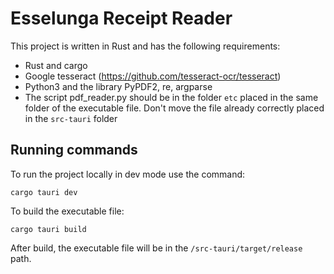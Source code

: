 # Esselunga Receipt Reader

This project is written in Rust and has the following requirements:

- Rust and cargo
- Google tesseract (https://github.com/tesseract-ocr/tesseract)
- Python3 and the library PyPDF2, re, argparse
- The script pdf_reader.py should be in the folder `etc` placed in the same folder of the executable file. Don't move the file already correctly placed in the `src-tauri` folder

## Running commands

To run the project locally in dev mode use the command:

```
cargo tauri dev
```

To build the executable file:

```
cargo tauri build
```

After build, the executable file will be in the `/src-tauri/target/release` path.
